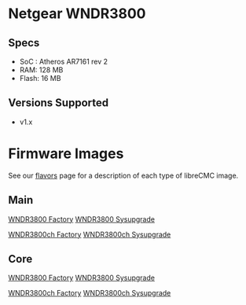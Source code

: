 # Netgear WNDR3800

## Specs

* SoC : Atheros AR7161 rev 2
* RAM: 128 MB
* Flash: 16 MB

## Versions Supported

* v1.x

# Firmware Images

See our [flavors](https://librecmc.org/flavors.html) page for a description of each type of libreCMC image.

## Main

[WNDR3800 Factory](https://librecmc.org/librecmc/downloads/snapshots/current/main/ar71xx/generic/librecmc-ar71xx-generic-wndr3800-squashfs-factory.img)
[WNDR3800 Sysupgrade](https://librecmc.org/librecmc/downloads/snapshots/current/main/ar71xx/generic/librecmc-ar71xx-generic-wndr3800-squashfs-sysupgrade.bin)

[WNDR3800ch Factory](https://librecmc.org/librecmc/downloads/snapshots/current/main/ar71xx/generic/librecmc-ar71xx-generic-wndr3800ch-squashfs-factory.img)
[WNDR3800ch Sysupgrade](https://librecmc.org/librecmc/downloads/snapshots/current/main/ar71xx/generic/librecmc-ar71xx-generic-wndr3800ch-squashfs-sysupgrade.bin)

## Core

[WNDR3800 Factory](https://librecmc.org/librecmc/downloads/snapshots/current/core/ar71xx/generic/librecmc-ar71xx-generic-wndr3800-squashfs-factory.img)
[WNDR3800 Sysupgrade](https://librecmc.org/librecmc/downloads/snapshots/current/core/ar71xx/generic/librecmc-ar71xx-generic-wndr3800-squashfs-sysupgrade.bin)

[WNDR3800ch Factory](https://librecmc.org/librecmc/downloads/snapshots/current/core/ar71xx/generic/librecmc-ar71xx-generic-wndr3800ch-squashfs-factory.img)
[WNDR3800ch Sysupgrade](https://librecmc.org/librecmc/downloads/snapshots/current/core/ar71xx/generic/librecmc-ar71xx-generic-wndr3800ch-squashfs-sysupgrade.bin) 
